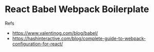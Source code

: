 # React Babel Webpack Boilerplate

Refs

- https://www.valentinog.com/blog/babel/
- https://hashinteractive.com/blog/complete-guide-to-webpack-configuration-for-react/
